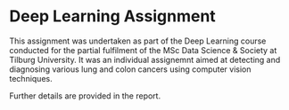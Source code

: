 # Deep Learning Assignment

This assignment was undertaken as part of the Deep Learning course conducted for the partial fulfilment of the MSc Data Science & Society at Tilburg University. It was an individual assignemnt aimed at detecting and diagnosing various lung and colon cancers using computer vision techniques.

Further details are provided in the report. 
